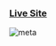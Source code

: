 

### [Live Site](https://omart-metaverse.vercel.app/)

![meta](https://github.com/OmarT98/metaVerse/assets/146244631/1af29222-0136-4d09-943a-1674e22cd841)
